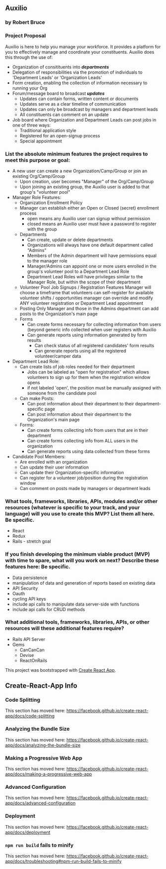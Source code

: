 ## Auxilio

### by Robert Bruce

### Project Proposal

Auxilio is here to help you manage your workforce. It provides a platform for you to effectively manage and coordinate your constituents. Auxilio does this through the use of: 
  * Organization of consitituents into **_departments_**
  * Delegation of responsibilities via the promotion of individuals to 'Department Leads' or 'Organization Leads'
  * Form creation, enabling the collection of information necessary to running your Org
  * Forum/message board to broadcast _**updates**_
      * Updates can contain forms, written content or documents 
      * Updates serve as a clear timeline of communication
      * Updates can only be broadcast by managers and department leads
      * All constituents can comment on an update
  * Job board where Organization and Department Leads can post jobs in one of three ways:
      * Traditional application style
      * Registered for an open-signup process
      * Special appointment

### List the absolute minimum features the project requires to meet this purpose or goal:

* A new user can create a new Organization/Camp/Group or join an existing Org/Camp/Group
  * Upon creation, user becomes "Manager" of the Org/Camp/Group
  * Upon joining an existing group, the Auxilio user is added to that group's "volunteer pool"
* Manager Role Features:
  * Organization Enrollment Policy
  * Manager can establish either an Open or Closed (secret) enrollment process
      * open means any Auxilio user can signup without permission
      * closed means an Auxilio user must have a password to register with the group 
  * Departments
    * Can create, update or delete departments
    * Organizations will always have one default department called "Admins"
    * Members of the Admin department will have permissions equal to the manager role
    * Manager/Admins can appoint one or more users enrolled in the group's volunteer pool to a Department Lead Role
    * Department Lead Roles will have privileges similar to the Manager Role, but within the scope of their department
  * Volunteer Pool Job Signups / Registration Features 
Manager will choose a timeframe that volunteers can self-register for available volunteer shifts / opportunities
manager can override and modify ANY volunteer registration or Department Lead appointment
  * Posting
Only Manager and those in the Admins department can add posts to the Organization's main page 
  * Forms
    * Can create forms necessary for collecting information from users (beyond generic info collected when user registers with Auxilio
    * Can generate reports using information generated by form results
      * Can check status of all registered candidates' form results
      * Can generate reports using all the registered volunteer/camper data
* Department Lead Role:
  * Can create lists of job roles needed for their department
    * Jobs can be labeled as "open for registration" which allows volunteers to sign up for them when the registration window opens
    * if not labeled 'open', the position must be manually assigned with someone from the candidate pool
  * Can make Posts:
    * Can post information about their department to their department-specific page
    * Can post information about their department to the Organization's main page 
  * Forms:
    * Can create forms collecting info from users that are in their department
    * Can create forms collecting info from ALL users in the organization
    * Can generate reports using data collected from these forms
* Candidate Pool Members:
  * Are enrolled with an organization
  * Can update their user information
  * Can update their Organization-specific information
  * Can register for a volunteer job/position during the registration window
  * Can comment on posts made by managers or department leads


### What tools, frameworks, libraries, APIs, modules and/or other resources (whatever is specific to your track, and your language) will you use to create this MVP? List them all here. Be specific.
* React
* Redux
* Rails - stretch goal

### If you finish developing the minimum viable product (MVP) with time to spare, what will you work on next? Describe these features here: Be specific.

* Data persistence
* manipulation of data and generation of reports based on existing data
* API Security
* Oauth
* cycling API keys
* include api calls to manipulate data server-side with functions
* include api calls for CRUD methods

### What additional tools, frameworks, libraries, APIs, or other resources will these additional features require?

* Rails API Server
* Gems
  * CanCanCan
  * Devise
  * ReactOnRails


This project was bootstrapped with [Create React App](https://github.com/facebook/create-react-app).


## Create-React-App Info 

### Code Splitting

This section has moved here: https://facebook.github.io/create-react-app/docs/code-splitting

### Analyzing the Bundle Size

This section has moved here: https://facebook.github.io/create-react-app/docs/analyzing-the-bundle-size

### Making a Progressive Web App

This section has moved here: https://facebook.github.io/create-react-app/docs/making-a-progressive-web-app

### Advanced Configuration

This section has moved here: https://facebook.github.io/create-react-app/docs/advanced-configuration

### Deployment

This section has moved here: https://facebook.github.io/create-react-app/docs/deployment

### `npm run build` fails to minify

This section has moved here: https://facebook.github.io/create-react-app/docs/troubleshooting#npm-run-build-fails-to-minify
